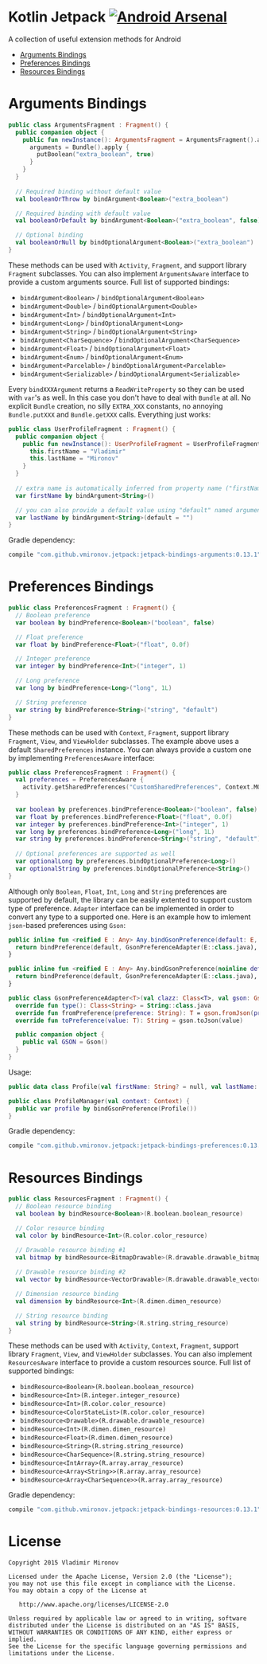 # Kotlin Jetpack [![Android Arsenal](https://img.shields.io/badge/Android%20Arsenal-Kotlin%20Jetpack-green.svg?style=flat)](https://android-arsenal.com/details/1/2588)
A collection of useful extension methods for Android

* [Arguments Bindings](#arguments-bindings)
* [Preferences Bindings](#preferences-bindings)
* [Resources Bindings](#resources-bindings)

# Arguments Bindings
```kotlin
public class ArgumentsFragment : Fragment() {
  public companion object {
    public fun newInstance(): ArgumentsFragment = ArgumentsFragment().apply {
      arguments = Bundle().apply {
        putBoolean("extra_boolean", true)
      }
    }
  }
  
  // Required binding without default value
  val booleanOrThrow by bindArgument<Boolean>("extra_boolean")

  // Required binding with default value
  val booleanOrDefault by bindArgument<Boolean>("extra_boolean", false)

  // Optional binding
  val booleanOrNull by bindOptionalArgument<Boolean>("extra_boolean")
}
```
These methods can be used with `Activity`, `Fragment`, and support library `Fragment` subclasses. You can also implement `ArgumentsAware` interface to provide a custom arguments source. Full list of supported bindings:
- `bindArgument<Boolean>` / `bindOptionalArgument<Boolean>`
- `bindArgument<Double>` / `bindOptionalArgument<Double>`
- `bindArgument<Int>` / `bindOptionalArgument<Int>`
- `bindArgument<Long>` / `bindOptionalArgument<Long>`
- `bindArgument<String>` / `bindOptionalArgument<String>`
- `bindArgument<CharSequence>` / `bindOptionalArgument<CharSequence>`
- `bindArgument<Float>` / `bindOptionalArgument<Float>`
- `bindArgument<Enum>` / `bindOptionalArgument<Enum>`
- `bindArgument<Parcelable>` / `bindOptionalArgument<Parcelable>`
- `bindArgument<Serializable>` / `bindOptionalArgument<Serializable>`

Every `bindXXXArgument` returns a `ReadWriteProperty` so they can be used with `var`'s as well. In this case you don't have to deal with `Bundle` at all. No explicit `Bundle` creation, no silly `EXTRA_XXX` constants, no annoying `Bundle.putXXX` and `Bundle.getXXX` calls. Everything just works:
```kotlin
public class UserProfileFragment : Fragment() {
  public companion object {
    public fun newInstance(): UserProfileFragment = UserProfileFragment().apply {
      this.firstName = "Vladimir"
      this.lastName = "Mironov"
    }
  }
  
  // extra name is automatically inferred from property name ("firstName" in this case)
  var firstName by bindArgument<String>()

  // you can also provide a default value using "default" named argument
  var lastName by bindArgument<String>(default = "")
}
```

Gradle dependency:
```gradle
compile "com.github.vmironov.jetpack:jetpack-bindings-arguments:0.13.1"
```

# Preferences Bindings
```kotlin
public class PreferencesFragment : Fragment() {
  // Boolean preference
  var boolean by bindPreference<Boolean>("boolean", false)

  // Float preference
  var float by bindPreference<Float>("float", 0.0f)

  // Integer preference
  var integer by bindPreference<Int>("integer", 1)

  // Long preference
  var long by bindPreference<Long>("long", 1L)

  // String preference
  var string by bindPreference<String>("string", "default")
}
```

These methods can be used with `Context`, `Fragment`, support library `Fragment`, `View`, and `ViewHolder` subclasses. The example above uses a default `SharedPreferences` instance. You can always provide a custom one by implementing `PreferencesAware` interface:
```kotlin
public class PreferencesFragment : Fragment() {
  val preferences = PreferencesAware {
    activity.getSharedPreferences("CustomSharedPreferences", Context.MODE_PRIVATE)
  }
  
  var boolean by preferences.bindPreference<Boolean>("boolean", false)
  var float by preferences.bindPreference<Float>("float", 0.0f)
  var integer by preferences.bindPreference<Int>("integer", 1)
  var long by preferences.bindPreference<Long>("long", 1L)
  var string by preferences.bindPreference<String>("string", "default")
  
  // Optional preferences are supported as well
  var optionalLong by preferences.bindOptionalPreference<Long>()
  var optionalString by preferences.bindOptionalPreference<String>()
}
```
Although only `Boolean`, `Float`, `Int`, `Long` and `String` preferences are supported by default, the library can be easily extented to support custom type of preference. `Adapter` interface can be implemented in order to convert any type to a supported one. Here is an example how to imlement `json`-based preferences using `Gson`:
```kotlin
public inline fun <reified E : Any> Any.bindGsonPreference(default: E, key: String? = null): ReadWriteProperty<Any, E> {
  return bindPreference(default, GsonPreferenceAdapter(E::class.java), key)
}

public inline fun <reified E : Any> Any.bindGsonPreference(noinline default: () -> E, key: String? = null): ReadWriteProperty<Any, E> {
  return bindPreference(default, GsonPreferenceAdapter(E::class.java), key)
}

public class GsonPreferenceAdapter<T>(val clazz: Class<T>, val gson: Gson = GsonPreferenceAdapter.GSON) : Adapter<T, String> {
  override fun type(): Class<String> = String::class.java
  override fun fromPreference(preference: String): T = gson.fromJson(preference, clazz)
  override fun toPreference(value: T): String = gson.toJson(value)

  public companion object {
    public val GSON = Gson()
  }
}

```
Usage: 
```kotlin
public data class Profile(val firstName: String? = null, val lastName: String? = null)

public class ProfileManager(val context: Context) {
  public var profile by bindGsonPreference(Profile())
}
```

Gradle dependency:
```gradle
compile "com.github.vmironov.jetpack:jetpack-bindings-preferences:0.13.1"
```

# Resources Bindings
```kotlin
public class ResourcesFragment : Fragment() {
  // Boolean resource binding
  val boolean by bindResource<Boolean>(R.boolean.boolean_resource)

  // Color resource binding
  val color by bindResource<Int>(R.color.color_resource)

  // Drawable resource binding #1
  val bitmap by bindResource<BitmapDrawable>(R.drawable.drawable_bitmap)
  
  // Drawable resource binding #2
  val vector by bindResource<VectorDrawable>(R.drawable.drawable_vector)

  // Dimension resource binding
  val dimension by bindResource<Int>(R.dimen.dimen_resource)

  // String resource binding
  val string by bindResource<String>(R.string.string_resource)
}
```
These methods can be used with `Activity`, `Context`, `Fragment`, support library `Fragment`, `View`, and `ViewHolder` subclasses. You can also implement `ResourcesAware` interface to provide a custom resources source. Full list of supported bindings:
- `bindResource<Boolean>(R.boolean.boolean_resource)`
- `bindResource<Int>(R.integer.integer_resource)`
- `bindResource<Int>(R.color.color_resource)`
- `bindResource<ColorStateList>(R.color.color_resource)`
- `bindResource<Drawable>(R.drawable.drawable_resource)`
- `bindResource<Int>(R.dimen.dimen_resource)`
- `bindResource<Float>(R.dimen.dimen_resource)`
- `bindResource<String>(R.string.string_resource)`
- `bindResource<CharSequence>(R.string.string_resource)`
- `bindResource<IntArray>(R.array.array_resource)`
- `bindResource<Array<String>>(R.array.array_resource)`
- `bindResource<Array<CharSequence>>(R.array.array_resource)`

Gradle dependency:
```gradle
compile "com.github.vmironov.jetpack:jetpack-bindings-resources:0.13.1"
```

# License

    Copyright 2015 Vladimir Mironov

    Licensed under the Apache License, Version 2.0 (the "License");
    you may not use this file except in compliance with the License.
    You may obtain a copy of the License at

       http://www.apache.org/licenses/LICENSE-2.0

    Unless required by applicable law or agreed to in writing, software
    distributed under the License is distributed on an "AS IS" BASIS,
    WITHOUT WARRANTIES OR CONDITIONS OF ANY KIND, either express or implied.
    See the License for the specific language governing permissions and
    limitations under the License.
